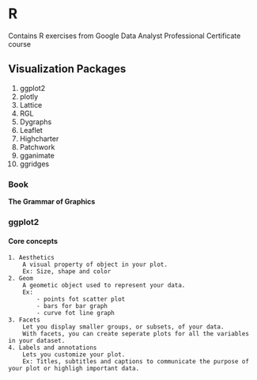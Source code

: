 # R
Contains R exercises from Google Data Analyst Professional Certificate course

## Visualization Packages
1. ggplot2
2. plotly
3. Lattice
4. RGL
5. Dygraphs
6. Leaflet
7. Highcharter
8. Patchwork
9. gganimate
10. ggridges

### Book
**The Grammar of Graphics**


### ggplot2
#### Core concepts
    1. Aesthetics
        A visual property of object in your plot.
        Ex: Size, shape and color
    2. Geom
		A geometic object used to represent your data.
		Ex:
			- points fot scatter plot
			- bars for bar graph
			- curve fot line graph
    3. Facets
		Let you display smaller groups, or subsets, of your data.
		With facets, you can create seperate plots for all the variables in your dataset.
    4. Labels and annotations
	    Lets you customize your plot.
		Ex: Titles, subtitles and captions to communicate the purpose of your plot or highligh important data.
    